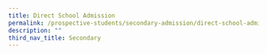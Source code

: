 ```yaml
---
title: Direct School Admission
permalink: /prospective-students/secondary-admission/direct-school-admission/
description: ""
third_nav_title: Secondary
---
```

